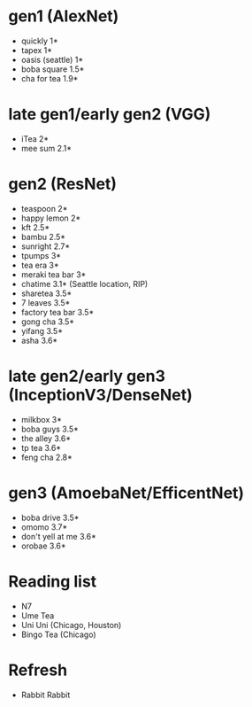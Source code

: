 gen1 (AlexNet)
==============
+ quickly 1*
+ tapex 1*
+ oasis (seattle) 1*
+ boba square 1.5*
+ cha for tea 1.9*

late gen1/early gen2 (VGG)
==========================
+ iTea 2*
+ mee sum 2.1*

gen2 (ResNet)
=============
+ teaspoon 2*
+ happy lemon 2*
+ kft 2.5*
+ bambu 2.5*
+ sunright 2.7*
+ tpumps 3*
+ tea era 3*
+ meraki tea bar 3*
+ chatime 3.1* (Seattle location, RIP)
+ sharetea 3.5*
+ 7 leaves 3.5*
+ factory tea bar 3.5*
+ gong cha 3.5*
+ yifang 3.5*
+ asha 3.6*

late gen2/early gen3 (InceptionV3/DenseNet)
================================
+ milkbox 3*
+ boba guys 3.5*
+ the alley 3.6*
+ tp tea 3.6*
+ feng cha 2.8*

gen3 (AmoebaNet/EfficentNet)
============================
+ boba drive 3.5*
+ omomo 3.7*
+ don't yell at me 3.6*
+ orobae 3.6*

Reading list
============
+ N7
+ Ume Tea
+ Uni Uni (Chicago, Houston)
+ Bingo Tea (Chicago)

Refresh
=======
+ Rabbit Rabbit
